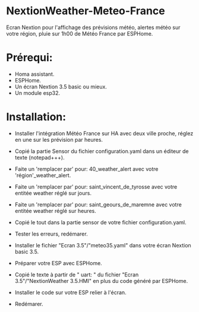 # NextionWeather-Meteo-France
Ecran Nextion pour l'affichage des prévisions météo, alertes météo sur votre région, pluie sur 1h00 de Météo France par ESPHome.

# Prérequi:

- Homa assistant.
- ESPHome.
- Un écran Nextion 3.5 basic ou mieux.
- Un module esp32.

# Installation:

- Installer l'intégration Météo France sur HA avec deux ville proche, réglez en une sur les prévision par heures.
- Copié la partie Sensor du fichier configuration.yaml dans un éditeur de texte (notepad+++).
- Faite un 'remplacer par' pour: 40_weather_alert avec votre 'région'_weather_alert.
- Faite un 'remplacer par' pour: saint_vincent_de_tyrosse avec votre entitée weather réglé sur jours.
- Faite un 'remplacer par' pour: saint_geours_de_maremne avec votre entitée weather réglé sur heures.
- Copié le tout dans la partie sensor de votre fichier configuration.yaml.
- Tester les erreurs, redémarer.

- Installer le fichier "Ecran 3.5"/"meteo35.yaml" dans votre écran Nextion basic 3.5.

- Préparer votre ESP avec ESPHome.
- Copié le texte à partir de " uart: " du fichier "Ecran 3.5"/"NextionWeather 3.5.HMI" en plus du code généré par ESPHome.
- Installer le code sur votre ESP relier à l'écran.
- Redémarer.



